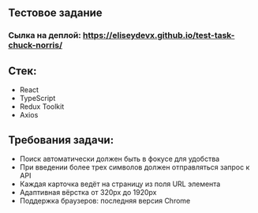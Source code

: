 ## Тестовое задание
### Сылка на деплой: https://eliseydevx.github.io/test-task-chuck-norris/

## Cтек:
- React
- TypeScript
- Redux Toolkit
- Axios

## Требования задачи:
- Поиск автоматически должен быть в фокусе для удобства
- При введении более трех символов должен отправляться запрос к API
- Каждая карточка ведёт на страницу из поля URL элемента
- Адаптивная вёрстка от 320px до 1920px
- Поддержка браузеров: последняя версия Chrome
